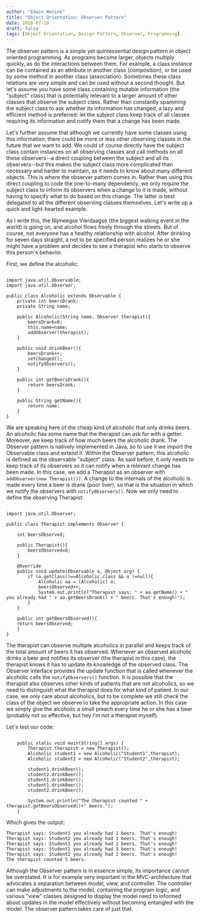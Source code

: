 ```yaml
---
author: "Edwin Wenink"
title: "Object Orientation: Observer Pattern"
date: 2018-07-16
draft: false
tags: [Object Orientation, Design Pattern, Observer, Programming]
---
```


The observer pattern is a simple yet quintessential design pattern in object oriented programming. As programs become larger, objects multiply quickly, as do the interactions between them. For example, a class instance can be contained as an attribute in another class (composition), or be used by some method in another class (association). Sometimes these class relations are very simple and can be used without a second thought. But let's assume you have some class containing mutable information (the "subject" class) that is potentially relevant to a larger amount of other classes that observe the subject class.
Rather than constantly spamming the subject class to ask whether its information has changed, a lazy and efficient method is preferred: let the subject class keep track of all classes requiring its information and notify them that a change has been made.

Let's further assume that although we currently have some classes using this information, there could be more or less other observing classes in the future that we want to add. We could of course directly have the subject class contain instances on all observing classes and call methods on all these observers--a direct coupling between the subject and all its observers--but this makes the subject class more complicated than necessary and harder to maintain, as it needs to know about many different objects. This is where the observer pattern comes in. Rather than using this direct coupling to code the one-to-many dependency, we only require the subject class to inform its observers when a change to it is made, without having to specify what to do based on this change. The latter is best delegated to all the different observing classes themselves. Let's write up a quick and light-hearted example.

As I write this, the Nijmeegse Vierdaagse (the biggest walking event in the world) is going on, and alcohol flows freely through the streets. But of course, not everyone has a healthy relationship with alcohol. After drinking for seven days straight, a not to be specified person realizes he or she might have a problem and decides to see a therapist who starts to observe this person's behavior. 

First, we define the alcoholic:

```[Java]

import java.util.Observable;
import java.util.Observer;

public class Alcoholic extends Observable {
    private int beersDrank;
    private String name;
    
    public Alcoholic(String name, Observer therapist){
        beersDrank=0;
        this.name=name;
        addObserver(therapist);
    }
    
    public void drinkBeer(){
        beersDrank++;
        setChanged();
        notifyObservers();
    }
    
    public int getBeersDrank(){
        return beersDrank;
    }
    
    public String getName(){
        return name;
    }
}
```

We are speaking here of the cheap kind of alcoholic that only drinks beers. An alcoholic has some name that the therapist can ask for with a getter. Moreover, we keep track of how much beers the alcoholic drank. The Observer pattern is natively implemented in Java, so to use it we import the Observable class and extend it. Within the Observer pattern, this alcoholic is defined as the observable "subject" class. As said before, it only needs to keep track of its observers so it can notify when a relevant change has been made. In this case, we add a Therapist as an observer with `addObserver(new Therapist())`. A change to the internals of the alcoholic is made every time a beer is drank (poor liver), so that is the situation in which we notify the observers with `notifyObservers()`. Now we only need to define the observing Therapist:

```[Java]

import java.util.Observer;

public class Therapist implements Observer {

    int beersObserved;
    
    public Therapist(){
        beersObserved=0;
    }
    
    @Override
    public void update(Observable o, Object arg) {
        if (o.getClass()==Alcoholic.class && o !=null){
            Alcoholic aa = (Alcoholic) o;
            beersObserved++;
            System.out.println("Therapist says: " + aa.getName() + " you already had " + aa.getBeersDrank() + " beers. That's enough!");
        }
    }

    public int getBeersObserved(){
	return beersObserved;
    }
}
```

The therapist can observe multiple alcoholics in parallel and keeps track of the total amount of beers it has observed. Whenever an observed alcoholic drinks a beer and notifies its observer (the therapist in this case), the therapist knows it has to update its knowledge of the observed class. The Observer interface provides the update function that is called whenever the alcoholic calls the `notifyObservers()` function. It is possible that the therapist also observes other kinds of patients that are not alcoholics, so we need to distinguish what the therapist does for what kind of patient. In our case, we only care about alcoholics, but to be complete we still check the class of the object we observe to take the appropriate action. In this case we simply give the alcoholic a small preach every time he or she has a beer (probably not so effective, but hey I'm not a therapist myself). 

Let's test our code:

```[Java]

    public static void main(String[] args) {
        Therapist therapist = new Therapist();
        Alcoholic student1 = new Alcoholic("Student1",therapist);
        Alcoholic student2 = new Alcoholic("Student2",therapist);
        
        student1.drinkBeer();
        student2.drinkBeer();
        student1.drinkBeer();
        student1.drinkBeer();
        student2.drinkBeer();
        
        System.out.println("The therapist counted " + therapist.getBeersObserved()+" beers.");
    }
```

Which gives the output:

```
Therapist says: Student1 you already had 1 beers. That's enough!
Therapist says: Student2 you already had 1 beers. That's enough!
Therapist says: Student1 you already had 2 beers. That's enough!
Therapist says: Student1 you already had 3 beers. That's enough!
Therapist says: Student2 you already had 2 beers. That's enough!
The therapist counted 5 beers.
```

Although the Observer pattern is in essence simple, its importance cannot be overstated. It is for example very important in the MVC-architecture that advocates a separation between model, view, and controller. The controller can make adjustments to the model, containing the program logic, and various "view" classes designed to display the model need to informed about updates in the model effectively without becoming entangled with the model. The observer pattern takes care of just that.


